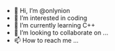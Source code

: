 - 👋 Hi, I’m @onlynion
- 👀 I’m interested in coding
- 🌱 I’m currently learning C++
- 💞️ I’m looking to collaborate on ...
- 📫 How to reach me ...

<!---
onlynion/onlynion is a ✨ special ✨ repository because its `README.md` (this file) appears on your GitHub profile.
You can click the Preview link to take a look at your changes.
--->
